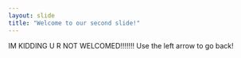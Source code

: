 ```yaml
---
layout: slide
title: "Welcome to our second slide!"
---
```

IM KIDDING U R NOT WELCOMED!!!!!!!
Use the left arrow to go back!
